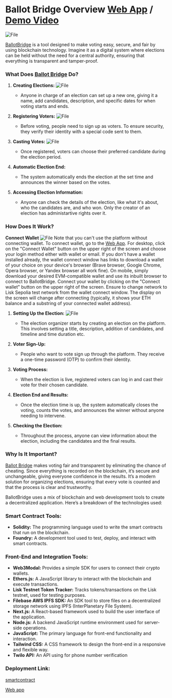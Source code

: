 # Ballot Bridge Overview [Web App](https://ballotbridge.vercel.app/) / [Demo Video](https://youtu.be/zVzt6g1CVs8?si=Av0CrL3Zv_vYHC1M)
![File](https://ipfs.filebase.io/ipfs/QmYBTGnXtZiSvYJnq63YHcV9UmL6ex4VKaytQAgVacjkpZ)

[BallotBridge](https://ballotbridge.vercel.app/) is a tool designed to make voting easy, secure, and fair by using blockchain technology. Imagine it as a digital system where elections can be held without the need for a central authority, ensuring that everything is transparent and tamper-proof.

### What Does [Ballot Bridge](https://ballotbridge.vercel.app/) Do?

1. **Creating Elections:** 
![File](https://ipfs.filebase.io/ipfs/QmbFt962D27dwpMXQT94WcCqgg3124KEKt6iCjAihzRzsR)
   - Anyone in charge of an election can set up a new one, giving it a name, add candidates, description, and specific dates for when voting starts and ends.

2. **Registering Voters:**
![File](https://ipfs.filebase.io/ipfs/QmcK4v8XaDsNx9r6pwJ9xcPKDqxkcjkKiqFUHJ24HqsYXU)
   - Before voting, people need to sign up as voters. To ensure security, they verify their identity with a special code sent to them.

3. **Casting Votes:**
![File](https://ipfs.filebase.io/ipfs/QmWrgtLXnhDM1FK7m5gxXFEtmcHChxH1zJnMnYoDrCk7E6)
   - Once registered, voters can choose their preferred candidate during the election period.

4. **Automatic Election End:**
   - The system automatically ends the election at the set time and announces the winner based on the votes.

5. **Accessing Election Information:**
   - Anyone can check the details of the election, like what it's about, who the candidates are, and who won. Only the creator of an election has administartive rights over it.

### How Does It Work?
**Connect Wallet**
![File](https://ipfs.filebase.io/ipfs/QmaCYtfuue43qkkXhyE8D1adYjk9b2zJWjsrFjD3QVT4CF)
Note that you can't use the platform without connecting wallet. To connect wallet, go to the [Web App](https://ballotbridge.vercel.app). For desktop, click on the "Connect Wallet" button on the upper right of the screen and choose your login method either with wallet or email. If you don't have a wallet installed already, the wallet connect window has links to download a wallet of your choice on your device's browser (Brave browser, Google Chrome, Opera browser, or Yandex browser all work fine). On mobile, simply download your desired EVM-compatible wallet and use its inbuilt browser to connect to BallotBridge. Connect your wallet by clicking on the "Connect wallet" button on the upper right of the screen. Ensure to change network to Lisk Sepolia test network from the wallet connect window. The display on the screen will change after connecting (typically, it shows your ETH balance and a substring of your connected wallet address).

1. **Setting Up the Election:**
![File](https://ipfs.filebase.io/ipfs/QmcZHi9hm6M4JWsefkJEAsZEkE68emVpoL85mnbtWSkzTP)
   - The election organizer starts by creating an election on the platform. This involves setting a title, description, addition of candidates, and timeline and time duration etc.

2. **Voter Sign-Up:**
   - People who want to vote sign up through the platform. They receive a one-time password (OTP) to confirm their identity.

3. **Voting Process:**
   - When the election is live, registered voters can log in and cast their vote for their chosen candidate.

4. **Election End and Results:**
   - Once the election time is up, the system automatically closes the voting, counts the votes, and announces the winner without anyone needing to intervene.

5. **Checking the Election:**
   - Throughout the process, anyone can view information about the election, including the candidates and the final results.

### Why Is It Important?

[Ballot Bridge](https://ballotbridge.vercel.app/)  makes voting fair and transparent by eliminating the chance of cheating. Since everything is recorded on the blockchain, it’s secure and unchangeable, giving everyone confidence in the results. It’s a modern solution for organizing elections, ensuring that every vote is counted and that the process is clear and trustworthy.

BallotBridge uses a mix of blockchain and web development tools to create a decentralized application. Here’s a breakdown of the technologies used:

### **Smart Contract Tools:**
- **Solidity:** The programming language used to write the smart contracts that run on the blockchain.
- **Foundry:** A development tool used to test, deploy, and interact with smart contracts.

### **Front-End and Integration Tools:**
- **Web3Modal:** Provides a simple SDK for users to connect their crypto wallets.
- **Ethers.js:** A JavaScript library to interact with the blockchain and execute transactions.
- **Lisk Testnet Token Tracker:** Tracks tokens/transactions on the Lisk testnet, used for testing purposes.
- **Filebase AWS IPFS SDK:** An SDK tool to store files on a decentralized storage network using IPFS (InterPlanetary File System).
- **Next.js:** A React-based framework used to build the user interface of the application.
- **Node.js:** A backend JavaScript runtime environment used for server-side operations.
- **JavaScript:** The primary language for front-end functionality and interaction.
- **Tailwind CSS:** A CSS framework to design the front-end in a responsive and flexible way.
- **Twilo API:** An API using for phone number verification

### **Deployment Link:**
[smartcontract](https://sepolia-blockscout.lisk.com/address/0xee6d93ae79710c78fa3149c915b3819a30d629a8)

[Web app](https://ballotbridge.vercel.app/)
